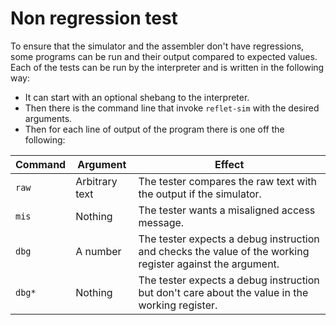 # Non regression test

To ensure that the simulator and the assembler don't have regressions, some programs can be run and their output compared to expected values. Each of the tests can be run by the interpreter <TODO> and is written in the following way:

* It can start with an optional shebang to the interpreter.
* Then there is the command line that invoke `reflet-sim` with the desired arguments.
* Then for each line of output of the program there is one off the following:

|Command|Argument      |Effect|
|-------|--------------|------|
|`raw`  |Arbitrary text|The tester compares the raw text with the output if the simulator.|
|`mis`  |Nothing       |The tester wants a misaligned access message.|
|`dbg`  |A number      |The tester expects a debug instruction and checks the value of the working register against the argument.|
|`dbg*` |Nothing       |The tester expects a debug instruction but don't care about the value in the working register.|

